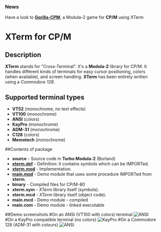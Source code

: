 ### News
Have a look to [**Gorilla-CPM**](https://github.com/sblendorio/gorilla-cpm), a Modula-2 game for **CP/M** using XTerm

# XTerm for CP/M

## Description
**XTerm** stands for "Cross-Terminal". It's a **Modula-2** library for CP/M.
It handles different kinds of terminals for easy cursor positioning, colors (when available), and screen handling. **XTerm** has been entirely written using a *Commodore 128*.

## Supported terminal types
* **VT52** (monochrome, no text effects)
* **VT100** (monochrome)
* **ANSI** (colors)
* **KayPro** (monochrome)
* **ADM-31** (monochrome)
* **C128** (colors)
* **Memotech** (monochrome)

##Contents of package
- **source** - Source code in **Turbo Modula-2** (Borland)
 - [**xterm.def**](https://github.com/sblendorio/mod-xterm-cpm/blob/master/source/xterm.def) - Definition: it contains symbols which can be IMPORTed.
 - [**xterm.mod**](https://github.com/sblendorio/mod-xterm-cpm/blob/master/source/xterm.mod) - Implementation.
 - [**main.mod**](https://github.com/sblendorio/mod-xterm-cpm/blob/master/source/main.mod) - Demo module that uses some procedure IMPORTed from **xterm**.
- **binary** - Compiled files for CP/M-80
 - **xterm.sym** - *XTerm* library itself (symbols).
 - **xterm.mcd** - *XTerm* library itself (object code).
 - **main.mcd** - Demo module - compiled
 - **main.com** - Demo module - linked executable

##Demo screenshots
#On an ANSI (VT100 with colors) terminal
![ANSI](http://www.sblendorio.eu/images/xterm-ansi.png)
#On a KayPro compatible terminal (no colors)
![KayPro](http://www.sblendorio.eu/images/xterm-kaypro.png)
#On a Commodore 128 (ADM-31 with colours)
![ANSI](http://www.sblendorio.eu/images/xterm-c128.png)
